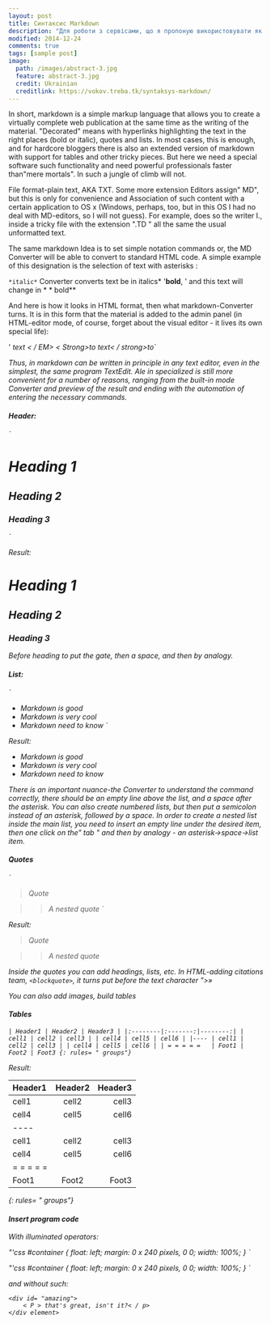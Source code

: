 ```yaml
---
layout: post
title: Cинтаксис Markdown
description: "Для роботи з сервісами, що я пропоную використовувати як інструменти колективної роботи над проектами з оптимізації урравління виробнисими ррцесами, необхідним є оозуміння мови розмітки документів Markdown."
modified: 2014-12-24
comments: true
tags: [sample post]
image:
  path: /images/abstract-3.jpg
  feature: abstract-3.jpg
  credit: Ukrainian
  creditlink: https://vokov.treba.tk/syntaksys-markdown/
---
```


In short, markdown is a simple markup language that allows you to create a virtually complete web publication at the same time as the writing of the material. "Decorated" means with hyperlinks highlighting the text in the right places (bold or italic), quotes and lists. In most cases, this is enough, and for hardcore bloggers there is also an extended version of markdown with support for tables and other tricky pieces. But here we need a special software such functionality and need powerful professionals faster than"mere mortals". In such a jungle of climb will not.

File format-plain text, AKA TXT. Some more extension Editors assign" MD", but this is only for convenience and Association of such content with a certain application to OS x (Windows, perhaps, too, but in this OS I had no deal with MD-editors, so I will not guess). For example, does so the writer I., inside a tricky file with the extension ".TD " all the same the usual unformatted text.

The same markdown Idea is to set simple notation commands or, the MD Converter will be able to convert to standard HTML code. A simple example of this designation is the selection of text with asterisks :

` *italic* ` Converter converts text be in italics*
'**bold**, ' and this text will change in * * bold**

And here is how it looks in HTML format, then what markdown-Converter turns. It is in this form that the material is added to the admin panel (in HTML-editor mode, of course, forget about the visual editor - it lives its own special life):

'<EM > text < / EM> < Strong>to text< / strong>to`

Thus, in markdown can be written in principle in any text editor, even in the simplest, the same program TextEdit. Ale in specialized is still more convenient for a number of reasons, ranging from the built-in mode Converter and preview of the result and ending with the automation of entering the necessary commands.



#### Header:

`
# Heading 1
## Heading 2  
### Heading 3 
`

Result:

# Heading 1
## Heading 2
### Heading 3

Before heading to put the gate, then a space, and then by analogy.

#### List:

`
* Markdown is good 
* Markdown is very cool 
* Markdown need to know 
`

Result:

* Markdown is good
* Markdown is very cool
* Markdown need to know

There is an important nuance-the Converter to understand the command correctly, there should be an empty line above the list, and a space after the asterisk. You can also create numbered lists, but then put a semicolon instead of an asterisk, followed by a space. In order to create a nested list inside the main list, you need to insert an empty line under the desired item, then one click on the" tab " and then by analogy - an asterisk→space→list item.

#### Quotes

` 
> Quote 

>> A nested quote 
 `

Result:

> Quote

>> A nested quote

Inside the quotes you can add headings, lists, etc. In HTML-adding citations team, ` <blockquote> `, it turns put before the text character ">»

You can also add images, build tables

#### Tables

`
| Header1 | Header2 | Header3 |
|:--------|:-------:|--------:|
| cell1 | cell2 | cell3 |
| cell4 | cell5 | cell6 |
|----
| cell1 | cell2 | cell3 |
| cell4 | cell5 | cell6 |
| = = = = =  
| Foot1 | Foot2 | Foot3
{: rules= " groups"}
`

Result:

| Header1 | Header2 | Header3 |
|:--------|:-------:|--------:|
| cell1 | cell2 | cell3 |
| cell4 | cell5 | cell6 |
|----
| cell1 | cell2 | cell3 |
| cell4 | cell5 | cell6 |
| = = = = =  
| Foot1 | Foot2 | Foot3
{: rules= " groups"}

#### Insert program code

With illuminated operators:

"'css
#container {
  float: left;
  margin: 0 x 240 pixels, 0 0;
  width: 100%;
}
`


"'css
#container {
  float: left;
  margin: 0 x 240 pixels, 0 0;
  width: 100%;
}
`

and without such:

    <div id= "amazing">
        < P > that's great, isn't it?< / p>
    </div element>